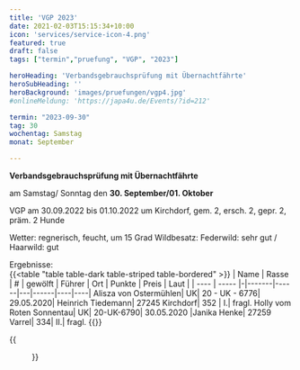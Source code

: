 ```yaml
---
title: 'VGP 2023'
date: 2021-02-03T15:15:34+10:00
icon: 'services/service-icon-4.png'
featured: true
draft: false
tags: ["termin","pruefung", "VGP", "2023"]

heroHeading: 'Verbandsgebrauchsprüfung mit Übernachtfährte'
heroSubHeading: ''
heroBackground: 'images/pruefungen/vgp4.jpg'
#onlineMeldung: 'https://japa4u.de/Events/?id=212'

termin: "2023-09-30"
tag: 30
wochentag: Samstag
monat: September

---
```


**Verbandsgebrauchsprüfung mit Übernachtfährte**

am Samstag/ Sonntag den **30. September/01. Oktober**

VGP am 30.09.2022 bis 01.10.2022 um Kirchdorf, gem. 2, ersch. 2, gepr. 2, präm. 2 Hunde

Wetter: regnerisch, feucht, um 15 Grad  Wildbesatz: Federwild: sehr gut / Haarwild: gut

Ergebnisse:  
{{<table "table table-dark table-striped table-bordered" >}}
  | Name | Rasse | # | gewölft | Führer | Ort | Punkte | Preis | Laut |
  | ---- | ----- |-|-------|------|---|------|----|----|
Alisza  von Ostermühlen| UK| 20 - UK - 6776| 29.05.2020| Heinrich Tiedemann| 27245 Kirchdorf| 352 | I.| fragl.
Holly vom Roten Sonnentau| UK| 20-UK-6790| 30.05.2020 |Janika Henke| 27259 Varrel| 334| II.| fragl.
{{</table>}}

{{<figure class="no-photoswipe fullwidth" src="/images/pruefungen/vgp2023_1.jpg">}}